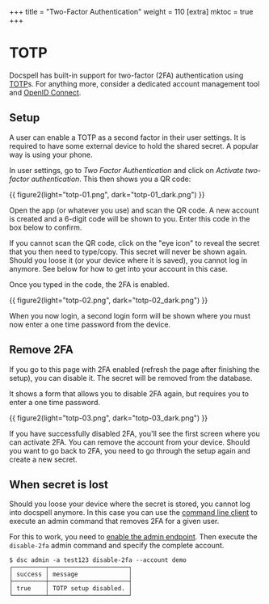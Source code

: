 +++
title = "Two-Factor Authentication"
weight = 110
[extra]
mktoc = true
+++

# TOTP

Docspell has built-in support for two-factor (2FA) authentication
using
[TOTP](https://en.wikipedia.org/wiki/Time-based_One-Time_Password)s.
For anything more, consider a dedicated account management tool and
[OpenID Connect](@/docs/configure/_index.md#openid-connect-oauth2).

## Setup

A user can enable a TOTP as a second factor in their user settings. It
is required to have some external device to hold the shared secret. A
popular way is using your phone.

In user settings, go to _Two Factor Authentication_ and click on
_Activate two-factor authentication_. This then shows you a QR code:

{{ figure2(light="totp-01.png", dark="totp-01_dark.png") }}

Open the app (or whatever you use) and scan the QR code. A new account
is created and a 6-digit code will be shown to you. Enter this code in
the box below to confirm.

If you cannot scan the QR code, click on the "eye icon" to reveal the
secret that you then need to type/copy. This secret will never be
shown again. Should you loose it (or your device where it is saved),
you cannot log in anymore. See below for how to get into your account
in this case.

Once you typed in the code, the 2FA is enabled.

{{ figure2(light="totp-02.png", dark="totp-02_dark.png") }}

When you now login, a second login form will be shown where you must
now enter a one time password from the device.

## Remove 2FA

If you go to this page with 2FA enabled (refresh the page after
finishing the setup), you can disable it. The secret will be removed
from the database.

It shows a form that allows you to disable 2FA again, but requires you
to enter a one time password.

{{ figure2(light="totp-03.png", dark="totp-03_dark.png") }}

If you have successfully disabled 2FA, you'll see the first screen
where you can activate 2FA. You can remove the account from your
device. Should you want to go back to 2FA, you need to go through the
setup again and create a new secret.

## When secret is lost

Should you loose your device where the secret is stored, you cannot
log into docspell anymore. In this case you can use the [command line
client](@/docs/tools/cli.md) to execute an admin command that removes
2FA for a given user.

For this to work, you need to [enable the admin
endpoint](@/docs/configure/_index.md#admin-endpoint). Then execute the
`disable-2fa` admin command and specify the complete account.

```
$ dsc admin -a test123 disable-2fa --account demo
┌─────────┬──────────────────────┐
│ success │ message              │
├─────────┼──────────────────────┤
│ true    │ TOTP setup disabled. │
└─────────┴──────────────────────┘
```
